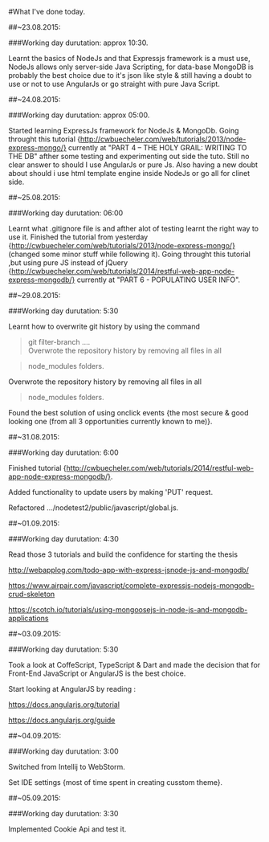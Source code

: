 #What I've done today.

##~23.08.2015:

###Working day durutation: approx 10:30.

Learnt the basics of NodeJs and that Expressjs framework is a must use, NodeJs allows only server-side Java Scripting, for data-base MongoDB is probably the best choice due to it's json like style & still having a doubt to use or not to use AngularJs or go straight with pure Java Script.

##~24.08.2015:

###Working day durutation: approx 05:00.

Started learning ExpressJs framework for NodeJs & MongoDb. Going throught this tutorial {http://cwbuecheler.com/web/tutorials/2013/node-express-mongo/} currently at "PART 4 – THE HOLY GRAIL: WRITING TO THE DB" afther some testing and experimenting out side the tuto. Still no clear answer to should I use AngularJs or pure Js. Also having a new doubt about should i use html template engine inside NodeJs or go all for clinet side.

##~25.08.2015:

###Working day durutation: 06:00

Learnt what .gitignore file is and afther alot of testing learnt the right way to use it. 
Finished the tutorial from yesterday {http://cwbuecheler.com/web/tutorials/2013/node-express-mongo/} (changed some minor stuff while following it).
Going throught this tutorial ,but using pure JS instead of jQuery {http://cwbuecheler.com/web/tutorials/2014/restful-web-app-node-express-mongodb/} currently at "PART 6 - POPULATING USER INFO".

##~29.08.2015:

###Working day durutation: 5:30

Learnt how to overwrite git history by using the command 

> git filter-branch ....    
Overwrote the repository history by removing all files in all

> node_modules folders.

Overwrote the repository history by removing all files in all
> node_modules folders.

Found the best solution of using onclick events {the most secure & good looking one (from all 3 opportunities currently known to me)}.

##~31.08.2015:

###Working day durutation: 6:00

Finished tutorial {http://cwbuecheler.com/web/tutorials/2014/restful-web-app-node-express-mongodb/}.

Added functionality to update users by making 'PUT' request.

Refactored .../nodetest2/public/javascript/global.js.

##~01.09.2015:

###Working day durutation: 4:30

Read those 3 tutorials and build the confidence for starting the thesis

http://webapplog.com/todo-app-with-express-jsnode-js-and-mongodb/

https://www.airpair.com/javascript/complete-expressjs-nodejs-mongodb-crud-skeleton

https://scotch.io/tutorials/using-mongoosejs-in-node-js-and-mongodb-applications

##~03.09.2015:

###Working day durutation: 5:30

Took a look at CoffeScript, TypeScript & Dart and made the decision that for Front-End JavaScript or AngularJS is the best choice.

Start looking at AngularJS by reading :

https://docs.angularjs.org/tutorial

https://docs.angularjs.org/guide

##~04.09.2015:

###Working day durutation: 3:00

Switched from Intellij to WebStorm.

Set IDE settings {most of time spent in creating cusstom theme}.

##~05.09.2015:

###Working day durutation: 3:30

Implemented Cookie Api and test it.